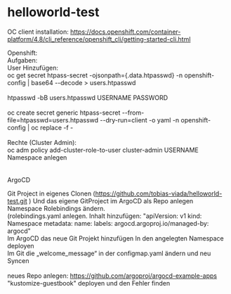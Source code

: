 # helloworld-test

OC client installation:
https://docs.openshift.com/container-platform/4.8/cli_reference/openshift_cli/getting-started-cli.html

Openshift: <br>
Aufgaben: <br>
User Hinzufügen: <br>
oc get secret htpass-secret -ojsonpath={.data.htpasswd} -n openshift-config | base64 --decode > users.htpasswd <br>
<br>
htpasswd -bB users.htpasswd USERNAME PASSWORD <br>
<br>
oc create secret generic htpass-secret --from-file=htpasswd=users.htpasswd --dry-run=client -o yaml -n openshift-config | oc replace -f - <br>
<br>
Rechte (Cluster Admin): <br>
oc adm policy add-cluster-role-to-user cluster-admin USERNAME <br>
Namespace anlegen <br>
<br>
<br>
ArgoCD <br>

Git Project in eigenes Clonen (https://github.com/tobias-viada/helloworld-test.git ) Und das eigene GitProject im ArgoCD als Repo anlegen <br>
Namespace Rolebindings ändern. <br>
(rolebindings.yaml anlegen. Inhalt hinzufügen:
"apiVersion: v1
kind: Namespace
metadata:
  name: <Namespace Name>
  labels:
    argocd.argoproj.io/managed-by: argocd"
<br>
Im ArgoCD das neue Git Projekt hinzufügen
In den angelegten Namespace deployen
<br>
Im Git die „welcome_message“ in der configmap.yaml ändern und neu Syncen
<br>
<br>
neues Repo anlegen: https://github.com/argoproj/argocd-example-apps
"kustomize-guestbook" deployen und den Fehler finden

